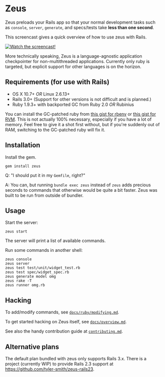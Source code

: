 # Zeus

Zeus preloads your Rails app so that your normal development tasks such as `console`, `server`, `generate`, and specs/tests take **less than one second**.

This screencast gives a quick overview of how to use zeus with Rails.

[![Watch the screencast!](http://s3.amazonaws.com/burkelibbey/vimeo-zeus.png)](http://vimeo.com/burkelibbey/zeus)

More technically speaking, Zeus is a language-agnostic application checkpointer for non-multithreaded applications. Currently only ruby is targeted, but explicit support for other languages is on the horizon.

## Requirements (for use with Rails)

* OS X 10.7+ *OR* Linux 2.6.13+
* Rails 3.0+ (Support for other versions is not difficult and is planned.)
* Ruby 1.9.3+ with backported GC from Ruby 2.0 *OR* Rubinius

You can install the GC-patched ruby from [this gist for rbenv](https://gist.github.com/1688857) or [this gist for RVM](https://gist.github.com/4136373). This is not actually 100% necessary, especially if you have a lot of memory. Feel free to give it a shot first without, but if you're suddenly out of RAM, switching to the GC-patched ruby will fix it.

## Installation

Install the gem.

    gem install zeus

Q: "I should put it in my `Gemfile`, right?"

A: You can, but running `bundle exec zeus` instead of `zeus` adds precious seconds to commands that otherwise would be quite a bit faster. Zeus was built to be run from outside of bundler.

## Usage

Start the server:

    zeus start

The server will print a list of available commands.

Run some commands in another shell:

    zeus console
    zeus server
    zeus test test/unit/widget_test.rb
    zeus test spec/widget_spec.rb
    zeus generate model omg
    zeus rake -T
    zeus runner omg.rb

## Hacking

To add/modify commands, see [`docs/ruby/modifying.md`](/burke/zeus/tree/master/docs/ruby/modifying.md).

To get started hacking on Zeus itself, see [`docs/overview.md`](/burke/zeus/tree/master/docs/overview.md).

See also the handy contribution guide at [`contributing.md`](/burke/zeus/tree/master/contributing.md).

## Alternative plans

The default plan bundled with zeus only supports Rails 3.x. There is a project (currently WIP) to provide Rails 2.3 support at https://github.com/tyler-smith/zeus-rails23.
